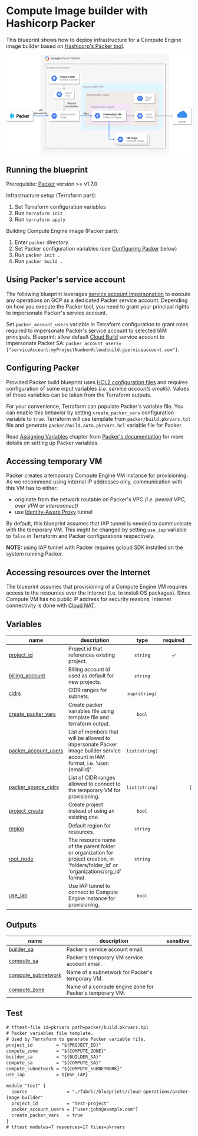 # Compute Image builder with Hashicorp Packer

This blueprint shows how to deploy infrastructure for a Compute Engine image builder based on
[Hashicorp's Packer tool](https://www.packer.io).

![High-level diagram](diagram.png "High-level diagram")

## Running the blueprint

Prerequisite: [Packer](https://www.packer.io/downloads) version >= v1.7.0

Infrastructure setup (Terraform part):

1. Set Terraform configuration variables
2. Run `terraform init`
3. Run `terraform apply`

Building Compute Engine image (Packer part):

1. Enter `packer` directory
2. Set Packer configuration variables (see [Configuring Packer](#configuring-packer) below)
3. Run `packer init .`
4. Run `packer build .`

## Using Packer's service account

The following blueprint leverages [service account impersonation](https://cloud.google.com/iam/docs/impersonating-service-accounts)
to execute any operations on GCP as a dedicated Packer service account. Depending on how you execute
the Packer tool, you need to grant your principal rights to impersonate Packer's service account.

Set `packer_account_users` variable in Terraform configuration to grant roles required to impersonate
Packer's service account to selected IAM principals.
Blueprint: allow default [Cloud Build](https://cloud.google.com/build) service account to impersonate
Packer SA: `packer_account_users=["serviceAccount:myProjectNumber@cloudbuild.gserviceaccount.com"]`.

## Configuring Packer

Provided Packer build blueprint uses [HCL2 configuration files](https://www.packer.io/guides/hcl) and
requires configuration of some input variables *(i.e. service accounts emails)*.
Values of those variables can be taken from the Terraform outputs.

For your convenience, Terraform can populate Packer's variable file.
You can enable this behavior by setting `create_packer_vars` configuration variable to `true`.
Terraform will use template from `packer/build.pkrvars.tpl` file and generate `packer/build.auto.pkrvars.hcl`
variable file for Packer.

Read [Assigning Variables](https://www.packer.io/guides/hcl/variables#assigning-variables) chapter
from [Packer's documentation](https://www.packer.io/docs) for more details on setting up Packer variables.

## Accessing temporary VM

Packer creates a temporary Compute Engine VM instance for provisioning. As we recommend using internal
IP addresses only, communication with this VM has to either:

* originate from the network routable on Packer's VPC *(i.e. peered VPC, over VPN or interconnect)*
* use [Identity-Aware Proxy](https://cloud.google.com/iap/docs/using-tcp-forwarding) tunnel

By default, this blueprint assumes that IAP tunnel is needed to communicate with the temporary VM.
This might be changed by setting `use_iap` variable to `false` in Terraform and Packer
configurations respectively.

**NOTE:** using IAP tunnel with Packer requires gcloud SDK installed on the system running Packer.

## Accessing resources over the Internet

The blueprint assumes that provisioning of a Compute Engine VM requires access to
the resources over the Internet (i.e. to install OS packages). Since Compute VM has no public IP
address for security reasons, Internet connectivity is done with [Cloud NAT](https://cloud.google.com/nat/docs/overview).
<!-- BEGIN TFDOC -->

## Variables

| name | description | type | required | default |
|---|---|:---:|:---:|:---:|
| [project_id](variables.tf#L55) | Project id that references existing project. | <code>string</code> | ✓ |  |
| [billing_account](variables.tf#L17) | Billing account id used as default for new projects. | <code>string</code> |  | <code>null</code> |
| [cidrs](variables.tf#L23) | CIDR ranges for subnets. | <code>map&#40;string&#41;</code> |  | <code title="&#123;&#10;  image-builder &#61; &#34;10.0.0.0&#47;24&#34;&#10;&#125;">&#123;&#8230;&#125;</code> |
| [create_packer_vars](variables.tf#L31) | Create packer variables file using template file and terraform output. | <code>bool</code> |  | <code>false</code> |
| [packer_account_users](variables.tf#L37) | List of members that will be allowed to impersonate Packer image builder service account in IAM format, i.e. 'user:{emailid}'. | <code>list&#40;string&#41;</code> |  | <code>&#91;&#93;</code> |
| [packer_source_cidrs](variables.tf#L43) | List of CIDR ranges allowed to connect to the temporary VM for provisioning. | <code>list&#40;string&#41;</code> |  | <code>&#91;&#34;0.0.0.0&#47;0&#34;&#93;</code> |
| [project_create](variables.tf#L49) | Create project instead of using an existing one. | <code>bool</code> |  | <code>true</code> |
| [region](variables.tf#L60) | Default region for resources. | <code>string</code> |  | <code>&#34;europe-west1&#34;</code> |
| [root_node](variables.tf#L66) | The resource name of the parent folder or organization for project creation, in 'folders/folder_id' or 'organizations/org_id' format. | <code>string</code> |  | <code>null</code> |
| [use_iap](variables.tf#L72) | Use IAP tunnel to connect to Compute Engine instance for provisioning. | <code>bool</code> |  | <code>true</code> |

## Outputs

| name | description | sensitive |
|---|---|:---:|
| [builder_sa](outputs.tf#L17) | Packer's service account email. |  |
| [compute_sa](outputs.tf#L22) | Packer's temporary VM service account email. |  |
| [compute_subnetwork](outputs.tf#L27) | Name of a subnetwork for Packer's temporary VM. |  |
| [compute_zone](outputs.tf#L32) | Name of a compute engine zone for Packer's temporary VM. |  |

<!-- END TFDOC -->

## Test

```tpl
# tftest-file id=pkrvars path=packer/build.pkrvars.tpl
# Packer variables file template.
# Used by Terraform to generate Packer variable file.
project_id         = "${PROJECT_ID}"
compute_zone       = "${COMPUTE_ZONE}"
builder_sa         = "${BUILDER_SA}"
compute_sa         = "${COMPUTE_SA}"
compute_subnetwork = "${COMPUTE_SUBNETWORK}"
use_iap            = ${USE_IAP}
```

```hcl
module "test" {
  source               = "./fabric/blueprints/cloud-operations/packer-image-builder"
  project_id           = "test-project"
  packer_account_users = ["user:john@example.com"]
  create_packer_vars   = true
}
# tftest modules=7 resources=17 files=pkrvars
```
